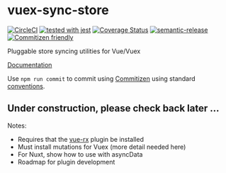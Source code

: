 # vuex-sync-store

[![CircleCI](https://circleci.com/gh/galenwarren/vuex-sync-store/tree/master.svg?style=svg)](https://circleci.com/gh/galenwarren/vuex-sync-store/tree/master)
[![tested with jest](https://img.shields.io/badge/tested_with-jest-99424f.svg)](https://github.com/facebook/jest)
[![Coverage Status](https://coveralls.io/repos/github/galenwarren/vuex-sync-store/badge.svg?branch=master)](https://coveralls.io/github/galenwarren/vuex-sync-store?branch=master)
[![semantic-release](https://img.shields.io/badge/%20%20%F0%9F%93%A6%F0%9F%9A%80-semantic--release-e10079.svg)](https://github.com/semantic-release/semantic-release)
[![Commitizen friendly](https://img.shields.io/badge/commitizen-friendly-brightgreen.svg)](http://commitizen.github.io/cz-cli/)

Pluggable store syncing utilities for Vue/Vuex

[Documentation](https://galenwarren.github.io/sync-store/)

Use `npm run commit` to commit using [Commitizen](http://commitizen.github.io/cz-cli/) using standard [conventions](https://github.com/commitizen/cz-conventional-changelog).

## Under construction, please check back later ...

Notes:

* Requires that the [vue-rx](https://github.com/vuejs/vue-rx) plugin be installed
* Must install mutations for Vuex (more detail needed here)
* For Nuxt, show how to use with asyncData
* Roadmap for plugin development

